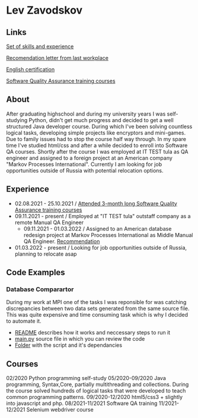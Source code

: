 # Lev Zavodskov

## Links

[Set of skills and experience](CV_Lev_Zavodskov_English.pdf)

[Recomendation letter from last workplace](LevRecommendationLetter.pdf)

[English certification](https://www.efset.org/cert/QqPVNG)

[Software Quality Assurance training courses](certificate.pdf)

## About

After graduating highschool and during my university years I was self-studying Python, didn't get much progress and decided to get a well structured Java developer course. During which I've been solving countless logical tasks, developing simple projects like encryptors and mini-games. Due to family issues had to stop the course half way through. In my spare time I've studied html/css and after a while decided to enroll into Software QA courses.
Shortly after the course I was employed at IT TEST tula as QA engineer and assigned to a foreign project at an American company "Markov Processes International". Currently I am looking for job opportunities outside of Russia with potential relocation options.

## Experience

- 02.08.2021 - 25.10.2021 / [Attended 3-month long Software Quality Assurance training courses](certificate.pdf)
- 09.11.2021 - present / Employed at "IT TEST tula" outstaff company as a remote Manual QA Engineer
  - 09.11.2021 - 01.03.2022 / Assigned to an American database redesign project at Markov Processes International as 
  Middle Manual QA Engineer. [Recommendation](LevRecommendationLetter.pdf)
- 01.03.2022 - present / Looking for job opportunities outside of Russia, planning to relocate asap

## Code Examples

### Database Comparartor

During my work at MPI one of the tasks I was reponsible for was catching discrepancies between two data sets generated from the same source file. This was quite expensive and time consuming task which is why I decided to automate it.

- [README](SQLscript/README.md) describes how it works and neccessary steps to run it
- [main.py](SQLscript/main.py) source file in which you can review the code
- [Folder](https://github.com/Fatalwgx/LevZavodskov/tree/main/SQLscript) with the script and it's dependancies

## Courses

02/2020 Python programming self-study
05/2020-09/2020 Java programming, Syntax,Core, partially multithreading and collections. During the course solved hundreds of logical tasks that were developed to teach common programming patterns. 
09/2020-12/2020 html5/css3 + slightly into javascript and php.
08/2021-11/2021 Software QA training
11/2021-12/2021 Selenium webdriver course
